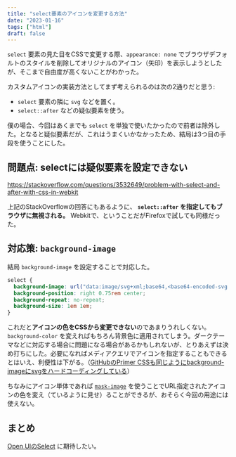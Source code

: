 ```yaml
---
title: "select要素のアイコンを変更する方法"
date: "2023-01-16"
tags: ["html"]
draft: false
---
```


`select` 要素の見た目をCSSで変更する際、`appearance: none` でブラウザデフォルトのスタイルを削除してオリジナルのアイコン（矢印）を表示しようとしたが、そこまで自由度が高くないことがわかった。

カスタムアイコンの実装方法としてまず考えられるのは次の2通りだと思う:

- `select` 要素の隣に `svg` などを置く。
- `select::after` などの疑似要素を使う。

僕の場合、今回はあくまでも `select` を単独で使いたかったので前者は除外した。となると疑似要素だが、これはうまくいかなかったため、結局は3つ目の手段を使うことにした。

## 問題点: selectには疑似要素を設定できない

https://stackoverflow.com/questions/3532649/problem-with-select-and-after-with-css-in-webkit

上記のStackOverflowの回答にもあるように、 **`select::after` を指定してもブラウザに無視される。** Webkitで、ということだがFirefoxで試しても同様だった。

## 対応策: `background-image`

結局 `background-image` を設定することで対応した。

```css
select {
  background-image: url("data:image/svg+xml;base64,<base64-encoded-svg ... >");
  background-position: right 0.75rem center;
  background-repeat: no-repeat;
  background-size: 1em 1em;
}
```

これだと**アイコンの色をCSSから変更できない**のであまりうれしくない。 `background-color` を変えればもちろん背景色に適用されてしまう。ダークテーマなどに対応する場合に問題になる場合があるかもしれないが、とりあえずは決め打ちにした。必要になればメディアクエリでアイコンを指定することもできるとはいえ、利便性は下がる。（[GitHubのPrimer CSSも同じようにbackground-imageにsvgをハードコーディングしている](https://github.com/primer/css/blob/5a612e6b73a7cfce1cd77684c4a03162285b92bb/src/forms/form-select.scss#L11)）

ちなみにアイコン単体であれば [`mask-image`](https://developer.mozilla.org/ja/docs/Web/CSS/mask-image) を使うことでURL指定されたアイコンの色を変え（ているように見せ）ることができるが、おそらく今回の用途には使えない。

## まとめ

[Open UIのSelect](https://open-ui.org/components/select) に期待したい。
